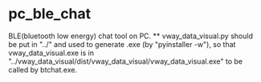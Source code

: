 # pc_ble_chat
BLE(bluetooth low energy) chat tool on PC.
** vway_data_visual.py should be put in "../" and used to generate .exe (by "pyinstaller -w"), so that vway_data_visual.exe is in "../vway_data_visual/dist/vway_data_visual/vway_data_visual.exe"  to be called by btchat.exe.
